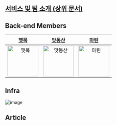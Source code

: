 ## <a href="https://github.com/Breaking-Dope">서비스 및 팀 소개 (상위 문서)</a>

## Back-end Members

|[깻묵](https://github.com/JinuCheon)|[맛동산](https://github.com/https://github.com/MinwuTheQuant)|[마틴](https://github.com/Martin0o0)|
|:-:|:-:|:-:|
|<img src="https://avatars.githubusercontent.com/u/76773202?v=4" alt="깻묵" width="100" height="100">|<img src="" alt="맛동산" width="100" height="100">|<img src="https://avatars.githubusercontent.com/u/62254434?v=4" alt="마틴" width="100" height="100">||

## Infra
![image](https://user-images.githubusercontent.com/76773202/185728490-54445c41-c109-4860-9422-050e6b50cf76.png)

## Article
